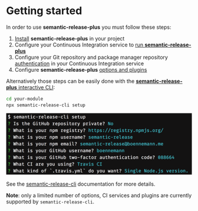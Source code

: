 # Getting started

In order to use **semantic-release-plus** you must follow these steps:

1. [Install](./installation.md#installation) **semantic-release-plus** in your project
2. Configure your Continuous Integration service to [run **semantic-release-plus**](./ci-configuration.md#run-semantic-release-only-after-all-tests-succeeded)
3. Configure your Git repository and package manager repository [authentication](ci-configuration.md#authentication) in your Continuous Integration service
4. Configure **semantic-release-plus** [options and plugins](./configuration.md#configuration)

Alternatively those steps can be easily done with the [**semantic-release-plus** interactive CLI](https://github.com/semantic-release/cli):

```bash
cd your-module
npx semantic-release-cli setup
```

![dialogue](../../media/semantic-release-cli.png)

See the [semantic-release-cli](https://github.com/semantic-release/cli#what-it-does) documentation for more details.

**Note**: only a limited number of options, CI services and plugins are currently supported by `semantic-release-cli`.
